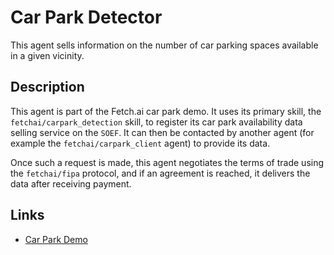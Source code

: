 # Car Park Detector

This agent sells information on the number of car parking spaces available in a given vicinity.

## Description

This agent is part of the Fetch.ai car park demo. It uses its primary skill, the `fetchai/carpark_detection` skill, to register its car park availability data selling service on the `SOEF`. It can then be contacted by another agent (for example the `fetchai/carpark_client` agent) to provide its data. 

Once such a request is made, this agent negotiates the terms of trade using the `fetchai/fipa` protocol, and if an agreement is reached, it delivers the data after receiving payment.

## Links

- <a href="https://docs.fetch.ai/aea/car-park-skills/" target="_blank">Car Park Demo</a>

